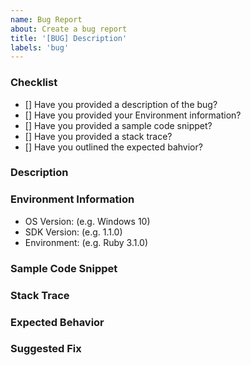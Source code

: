 ```yaml
---
name: Bug Report
about: Create a bug report
title: '[BUG] Description'
labels: 'bug'
---
```


### Checklist
 - [] Have you provided a description of the bug?
 - [] Have you provided your Environment information?
 - [] Have you provided a sample code snippet?
 - [] Have you provided a stack trace?
 - [] Have you outlined the expected bahvior?

### Description
<!-- Please provide a clear and concise description of the bug. -->

### Environment Information
<!-- Please provide the version of the OS, SDK, and Environment you are experiencing the bug in. -->
 - OS Version: (e.g. Windows 10)
 - SDK Version: (e.g. 1.1.0)
 - Environment: (e.g. Ruby 3.1.0)

### Sample Code Snippet
<!-- Please provide a code snippet that produces or is relevant to the bug. -->

### Stack Trace
<!-- Please provide the stack trace that shows the bug. -->

### Expected Behavior
<!-- Please outline the expected behavior of the SDK. -->

### Suggested Fix
<!-- If you have a fix or a suggestion for how this bug may be fixed, describe it here. -->
